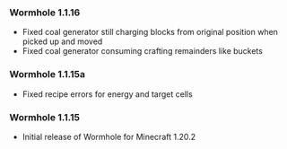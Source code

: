 ### Wormhole 1.1.16
- Fixed coal generator still charging blocks from original position when picked up and moved
- Fixed coal generator consuming crafting remainders like buckets

### Wormhole 1.1.15a
- Fixed recipe errors for energy and target cells

### Wormhole 1.1.15
- Initial release of Wormhole for Minecraft 1.20.2
